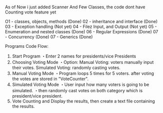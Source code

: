 As of Now i just added Scanner And Few Classes, the code dont have Counting vote feature yet

O1 - classes, objects, methods (Done)
02 - inheritance and interface (Done)
03 - Exception handling (Not yet)
04 - Filez Input, and Output (Not yet)
05 - Enumeration and nested classes (Done)
06 - Regular Expressions (Done)
07 - Concurrency (Done)
07 - Generics (Done)

Programs Code Flow:
1. Start Program
    ・Enter 2 names for presidents/vice Presidents
2. Choosing Voting Mode
    ・Option:
    Manual Voting: voters manually input their votes.
    Simulated Voting: randomly casting votes.
3. Manual Voting Mode
    ・Program loops 5 times for 5 voters.
    after voting the votes are stored in "VoteCounter".
4. Simulated Voting Mode
    ・User input how many voters is going to be simulated.
    ・then randomly cast votes on both category which is president/vice president.
5. Vote Counting and Display the results, then create a text file containing the results.

